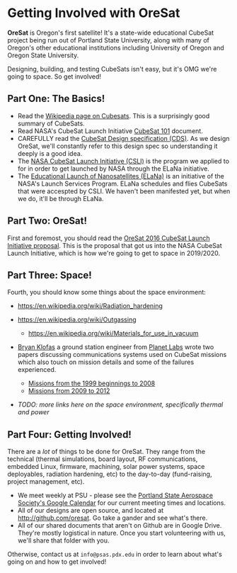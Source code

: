 # Getting Involved with OreSat

**OreSat** is Oregon's first satellite! It's a state-wide educational CubeSat project being run out of Portland State University, along with many of Oregon's other educational institutions including University of Oregon and Oregon State University.

Designing, building, and testing CubeSats isn't easy, but it's OMG we're going to space. So get involved!

## Part One: The Basics!

- Read the [Wikipedia page on Cubesats](https://en.wikipedia.org/wiki/CubeSat). This is a surprisingly good summary of CubeSats.
- Read NASA's CubeSat Launch Initiative [CubeSat 101](https://www.nasa.gov/content/cubesat-launch-initiative-resources) document.
- CAREFULLY read the [CubeSat Design specification (CDS)](https://static1.squarespace.com/static/5418c831e4b0fa4ecac1bacd/t/56e9b62337013b6c063a655a/1458157095454/cds_rev13_final2.pdf). As we design OreSat, we'll constantly refer to this design spec so understanding it deeply is a good idea.
- The [NASA CubeSat Launch Initiative (CSLI)](http://www.nasa.gov/directorates/heo/home/CubeSats_initiative) is the program we applied to  for in order to get launched by NASA through the ELaNa initiative.
- The [Educational Launch of Nanosatellites (ELaNa)](http://www.nasa.gov/mission_pages/smallsats/elana/index.html) is an initiative of the NASA's Launch Services Program. ELaNa schedules and flies CubeSats that were accespted by CSLI. We haven't been manifested yet, but when we do, it'll be through ELaNa.

## Part Two: OreSat!

First and foremost, you should read the [OreSat 2016 CubeSat Launch Initiative proposal](http://oresat.org/mission/oresat-2016-csli-application-r6-PUBLIC.pdf). This is the proposal that got us into the NASA CubeSat Launch Initiative, which is how we're going to get to space in 2019/2020.

## Part Three: Space!

Fourth, you should know some things about the space environment:

- https://en.wikipedia.org/wiki/Radiation_hardening
- https://en.wikipedia.org/wiki/Outgassing
   - https://en.wikipedia.org/wiki/Materials_for_use_in_vacuum
   
- [Bryan Klofas](https://www.klofas.com/papers/) a ground station engineer from [Planet Labs](https://www.planet.com/) wrote two papers discussing communications systems used on CubeSat missions which also touch on mission details and some of the failures experienced.
   - [Missions from the 1999 beginnings to 2008](https://www.klofas.com/papers/CommSurvey-Bryan_Klofas.pdf)
   - [Missions from 2009 to 2012](https://www.klofas.com/papers/Klofas_Communications_Survey_2009-2012.pdf)
- _TODO: more links here on the space environment, specifically thermal and power_

## Part Four: Getting Involved!

There are a _lot_ of things to be done for OreSat. They range from the technical (thermal simulations, board layout, RF communications, embedded Linux, firmware, machining, solar power systems, space deployables, radiation hardening, etc) to the day-to-day (fund-raising, project management, etc). 

- We meet weekly at PSU - please see the [Portland State Aerospace Society's Google Calendar](http://psas.pdx.edu/join/) for our current meeting times and locations.
- All of our designs are open source, and located at <http://github.com/oresat>. Go take a gander and see what's there.
- All of our shared documents that aren't on Github are in Google Drive. They're mostly logistical in nature. Once you start volunteering with us, we'll share that folder with you.

Otherwise, contact us at `info@psas.pdx.edu` in order to learn about what's going on and how to get involved!

